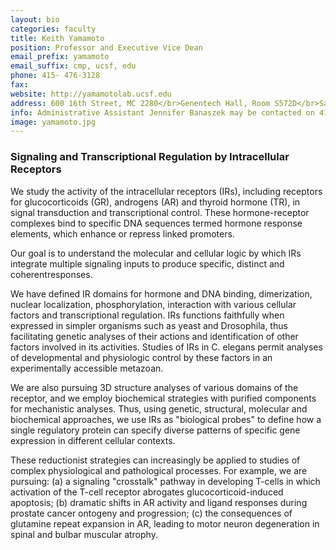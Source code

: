 ```yaml
---
layout: bio
categories: faculty
title: Keith Yamamoto
position: Professor and Executive Vice Dean
email_prefix: yamamoto
email_suffix: cmp, ucsf, edu
phone: 415-	476-3128
fax: 
website: http://yamamotolab.ucsf.edu
address: 600 16th Street, MC 2280</br>Genentech Hall, Room S572D</br>San Francisco, CA 94158-2280</br>
info: Administrative Assistant Jennifer Banaszek may be contacted on 415 476-8445 or at <span class="e">jennifer.banaszek / cmp, ucsf, edu </span>
image: yamamoto.jpg
---
```


### Signaling and Transcriptional Regulation by Intracellular Receptors 

We study the activity of the intracellular receptors (IRs), including receptors for glucocorticoids (GR), androgens (AR) and thyroid hormone (TR), in signal transduction and transcriptional control. These hormone-receptor complexes bind to specific DNA sequences termed hormone response elements, which enhance or repress linked promoters. 

Our goal is to understand the molecular and cellular logic by which IRs integrate multiple signaling inputs to produce specific, distinct and coherentresponses. 

We have defined IR domains for hormone and DNA binding, dimerization, nuclear localization, phosphorylation, interaction with various cellular factors and transcriptional regulation. IRs functions faithfully when expressed in simpler organisms such as yeast and Drosophila, thus facilitating genetic analyses of their actions and identification of other factors involved in its activities. Studies of IRs in C. elegans permit analyses of developmental and physiologic control by these factors in an experimentally accessible metazoan. 

We are also pursuing 3D structure analyses of various domains of the receptor, and we employ biochemical strategies with purified components for mechanistic analyses. Thus, using genetic, structural, molecular and biochemical approaches, we use IRs as "biological probes" to define how a single regulatory protein can specify diverse patterns of specific gene expression in different cellular contexts. 

These reductionist strategies can increasingly be applied to studies of complex physiological and pathological processes. For example, we are pursuing: (a) a signaling "crosstalk" pathway in developing T-cells in which activation of the T-cell receptor abrogates glucocorticoid-induced apoptosis; (b) dramatic shifts in AR activity and ligand responses during prostate cancer ontogeny and progression; (c) the consequences of glutamine repeat expansion in AR, leading to motor neuron degeneration in spinal and bulbar muscular atrophy.
